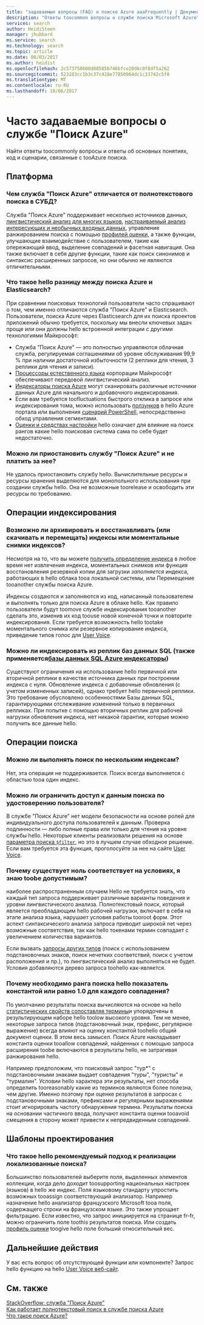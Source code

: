 ```yaml
---
title: "задаваемые вопросы (FAQ) о поиске Azure aaaFrequently | Документы Microsoft"
description: "Ответы toocommon вопросы о службе поиска Microsoft Azure"
services: search
author: HeidiSteen
manager: jhubbard
ms.service: search
ms.technology: search
ms.topic: article
ms.date: 08/03/2017
ms.author: heidist
ms.openlocfilehash: 2c573750600d80585b746bfce20d6c0f8df5a262
ms.sourcegitcommit: 523283cc1b3c37c428e77850964dc1c33742c5f0
ms.translationtype: MT
ms.contentlocale: ru-RU
ms.lasthandoff: 10/06/2017
---
```

# <a name="azure-search---frequently-asked-questions-faq"></a>Часто задаваемые вопросы о службе "Поиск Azure"
 
 Найти ответы toocommonly вопросы и ответы об основных понятиях, код и сценарии, связанные с tooAzure поиска.

## <a name="platform"></a>Платформа

### <a name="how-is-azure-search-different-from-full-text-search-in-my-dbms"></a>Чем служба "Поиск Azure" отличается от полнотекстового поиска в СУБД?

Служба "Поиск Azure" поддерживает несколько источников данных, [лингвистический анализ для многих языков](https://docs.microsoft.com/rest/api/searchservice/language-support), [настраиваемый анализ интересующих и необычных входных данных](https://docs.microsoft.com/rest/api/searchservice/custom-analyzers-in-azure-search), управление ранжированием поиска с помощью [профилей оценки](https://docs.microsoft.com/rest/api/searchservice/add-scoring-profiles-to-a-search-index), а также функции, улучшающие взаимодействие с пользователем, такие как опережающий ввод, выделение совпадений и фасетная навигация. Она также включает в себя другие функции, такие как поиск синонимов и синтаксис расширенных запросов, но они обычно не являются отличительными.

### <a name="what-is-hello-difference-between-azure-search-and-elasticsearch"></a>Что такое hello разницу между поиска Azure и Elasticsearch?

При сравнении поисковых технологий пользователи часто спрашивают о том, чем именно отличаются служба "Поиск Azure" и Elasticsearch. Пользователи, поиска Azure через Elasticsearch для их поиска проектов приложений обычно требуется, поскольку мы внесли ключевых задач проще или они должны hello встроенной интеграции с другими технологиями Майкрософт:

+ Служба "Поиск Azure" — это полностью управляются облачная служба, регулируемая соглашениями об уровне обслуживания 99,9 % при наличии достаточной избыточности (2 реплики для чтения, 3 реплики для чтения и записи).
+ [Процессоры естественного языка](https://docs.microsoft.com/rest/api/searchservice/language-support) корпорации Майкрософт обеспечивают передовой лингвистический анализ.  
+ [Индексаторы поиска Azure](search-indexer-overview.md) могут сканировать различные источники данных Azure для начального и добавочного индексирования.
+ Если вам требуется toofluctuations быстрого отклика в запросе или индексирования тома, можно использовать [ползунков](search-manage.md#scale-up-or-down) в hello Azure портала или выполнения [сценарий PowerShell](search-manage-powershell.md), непосредственно обход управления сегментами.  
+ [Оценки и средствах настройки](https://docs.microsoft.com/rest/api/searchservice/add-scoring-profiles-to-a-search-index) hello означает для влияние на поиск рангов какие hello поисковая система сама по себе будет недостаточно. 

### <a name="can-i-pause-azure-search-service-and-stop-billing"></a>Можно ли приостановить службу "Поиск Azure" и не платить за нее?

Не удалось приостановить службу hello. Вычислительные ресурсы и ресурсы хранения выделяются для монопольного использования при создании службы hello. Она не возможные toorelease и освободить эти ресурсы по требованию. 

## <a name="indexing-operations"></a>Операции индексирования

### <a name="backup-and-restore-or-download-and-move-indexes-or-index-snapshots"></a>Возможно ли архивировать и восстанавливать (или скачивать и перемещать) индексы или моментальные снимки индексов?

Несмотря на то, что вы можете [получить определение индекса](https://docs.microsoft.com/rest/api/searchservice/get-index) в любое время нет извлечения индекса, моментальных снимков или функция восстановления резервной копии для загрузки *заполняется* индекса, работающих в hello облака tooa локальной системы, или Перемещение tooanother службы поиска Azure. 

Индексы создаются и заполняются из код, написанный пользователем и выполнять только для поиска Azure в облаке hello. Как правило пользователи будут toomove службе индексирования tooanother сделать это, изменив их код toouse новой конечной точки и повторите индексирования. Если требуется возможность hello tootake моментального снимка или резервное копирование индекса, приведение типов голос для [User Voice](https://feedback.azure.com/forums/263029-azure-search/suggestions/8021610-backup-snapshot-of-index).

### <a name="can-i-index-from-sql-database-replicas-applies-tooazure-sql-database-indexershttpsdocsmicrosoftcomazuresearchsearch-howto-connecting-azure-sql-database-to-azure-search-using-indexers"></a>Можно ли индексировать из реплик баз данных SQL (также применяется[базы данных SQL Azure индексаторы](https://docs.microsoft.com/azure/search/search-howto-connecting-azure-sql-database-to-azure-search-using-indexers))

 Существуют ограничения на использование hello первичной или вторичной реплики в качестве источника данных при построении индекса с нуля. Обновление индекса с добавочные обновления (с учетом измененных записей), однако требует hello первичной реплики. Это требование обусловлено особенностями Базы данных SQL, гарантирующими отслеживание изменений только в первичных репликах. При попытке с помощью вторичных реплик для рабочей нагрузки обновления индекса, нет никакой гарантии, которые можно получить все данные hello.

## <a name="search-operations"></a>Операции поиска

### <a name="can-i-search-across-multiple-indexes"></a>Можно ли выполнять поиск по нескольким индексам?

Нет, эта операция не поддерживается. Поиск всегда выполняется с областью tooa один индекс.

### <a name="can-i-restrict-search-corpus-access-by-user-identity"></a>Можно ли ограничить доступ к данным поиска по удостоверению пользователя?

В службе "Поиск Azure" нет модели безопасности на основе ролей для индивидуального доступа пользователей к данным. Проверка подлинности — либо полные права или только для чтения на уровне службы hello. Некоторые клиенты реализовали решения на основе [параметра поиска `$filter`](https://docs.microsoft.com/rest/api/searchservice/search-documents), но это в лучшем случае обходное решение. Если вам требуется эта функция, проголосуйте за нее на сайте [User Voice](https://feedback.azure.com/forums/263029-azure-search/category/86074-security).

### <a name="why-are-there-zero-matches-on-terms-i-know-toobe-valid"></a>Почему существует ноль соответствует на условиях, я знаю toobe допустимым?

наиболее распространенным случаем Hello не требуется знать, что каждый тип запроса поддерживает различные варианты поведения и уровни лингвистического анализа. Полнотекстовый поиск, который является преобладающим hello рабочей нагрузки, включает в себя на этапе анализа языка, нарушает условия работы tooroot форм. Этот аспект синтаксического анализа запроса приводит широкой net через возможные соответствия, так как hello токенами термин совпадает с увеличением количества вариантов.

Если вызвать [запросы других типов](https://docs.microsoft.com/rest/api/searchservice/lucene-query-syntax-in-azure-search) (поиск с использованием подстановочных знаков, поиск нечетких соответствий, поиск с учетом расположения и пр.), то лингвистический анализ выполняться не будет. Условия добавляются дерево запроса toohello как-является. 

### <a name="why-is-hello-search-rank-a-constant-or-equal-score-of-10-for-every-hit"></a>Почему необходимо ранга поиска hello показатель константой или равно 1.0 для каждого совпадения?

По умолчанию результаты поиска вычисляются на основе на hello [статистических свойств сопоставляя термины](search-lucene-query-architecture.md#stage-4-scoring)и упорядочены в результирующем наборе hello toolow высокого уровня. Тем не менее, некоторые запроса типов (подстановочный знак, префикс, регулярное выражение) всегда влияют на оценку константой toohello общий документ оценки. В этом весь замысел. Поиск Azure накладывает константа оценки tooallow совпадений, найденных с помощью запроса расширения toobe включаются в результаты hello, не затрагивая ранжирования hello. 

Например предположим, что поисковый запрос "тур*" с подстановочными знаками выдает совпадения "туры", "туристы" и "турмалин". Условии hello характера эти результаты, нет способа определить tooreasonably какие из терминов являются более полезна, чем другие. Именно поэтому при оценке результатов в запросах с подстановочными знаками, префиксами и регулярными выражениями стоит игнорировать частоту обнаружения термина. Результаты поиска на основании частичного ввода, получают константа оценки tooavoid смещения в сторону может привести к непредвиденным совпадений.

## <a name="design-patterns"></a>Шаблоны проектирования

### <a name="what-is-hello-best-approach-for-implementing-localized-search"></a>Что такое hello рекомендуемый подход к реализации локализованные поиска?

Большинство пользователей выберите поля, выделенных элементов коллекции, когда дело доходит toosupporting национальных настроек (языков) в hello же индекс. Поля языковому стандарту упростить возможных tooassign соответствующий анализатор. Например назначение hello анализатор французского Microsoft tooa поля, содержащего строки на французском языке. Это также упрощает фильтрацию. Если известно, что запрос инициируется на странице fr-fr, можно ограничить поле toothis результатов поиска. Или создать [профиль оценки](https://docs.microsoft.com/rest/api/searchservice/add-scoring-profiles-to-a-search-index) toogive hello поле больший относительный вес.

## <a name="next-steps"></a>Дальнейшие действия

У вас есть вопрос об отсутствующей функции или компоненте? Запрос hello функцию на hello [User Voice веб-сайт](https://feedback.azure.com/forums/263029-azure-search).

## <a name="see-also"></a>См. также

 [StackOverflow: служба "Поиск Azure"](https://stackoverflow.com/questions/tagged/azure-search)   
 [Как работает полнотекстовый поиск в службе поиска Azure](search-lucene-query-architecture.md)  
 [Что такое поиск Azure?](search-what-is-azure-search.md)

 